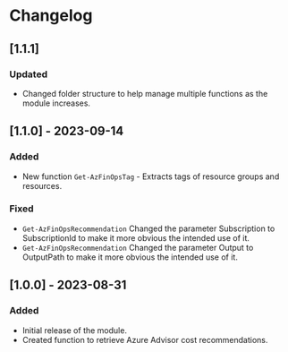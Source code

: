 # Changelog

## [1.1.1]

### Updated

- Changed folder structure to help manage multiple functions as the module
increases.

## [1.1.0] - 2023-09-14

### Added

- New function `Get-AzFinOpsTag` - Extracts tags of resource groups and resources.

### Fixed

- `Get-AzFinOpsRecommendation` Changed the parameter Subscription to
SubscriptionId to make it more obvious the intended use of it.
- `Get-AzFinOpsRecommendation` Changed the parameter Output to
OutputPath to make it more obvious the intended use of it.

## [1.0.0] - 2023-08-31

### Added

- Initial release of the module.
- Created function to retrieve Azure Advisor cost recommendations.
